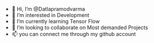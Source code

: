 - 👋 Hi, I’m @Datlapramodvarma
- 👀 I’m interested in Development
- 🌱 I’m currently learning Tensor Flow
- 💞️ I’m looking to collaborate on Most demanded Projects
- 📫 you can connect me through my github account 

<!---
Datlapramodvarma/Datlapramodvarma is a ✨ special ✨ repository because its `README.md` (this file) appears on your GitHub profile.
You can click the Preview link to take a look at your changes.
--->
